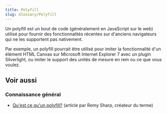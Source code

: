 ```yaml
---
title: Polyfill
slug: Glossary/Polyfill
---
```


Un polyfill est un bout de code (généralement en JavaScript sur le web) utilisé pour fournir des fonctionnalités récentes sur d'anciens navigateurs qui ne les supportent pas nativement.

Par exemple, un polyfill pourrait être utilisé pour imiter la fonctionnalité d'un élément HTML Canvas sur Microsoft Internet Explorer 7 avec un plugin Silverlight, ou imiter le support des unités de mesure en rem ou ce que vous voulez.

## Voir aussi

### Connaissance général

- [Qu'est ce qu'un polyfill?](https://remysharp.com/2010/10/08/what-is-a-polyfill) (article par Remy Sharp, créateur du terme)
